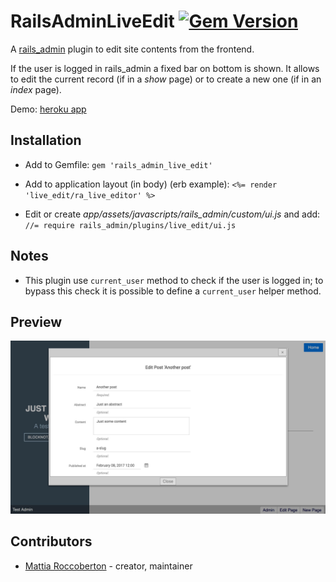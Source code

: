 # RailsAdminLiveEdit [![Gem Version](https://badge.fury.io/rb/rails_admin_live_edit.svg)](https://badge.fury.io/rb/rails_admin_live_edit)

A [rails_admin](https://github.com/sferik/rails_admin) plugin to edit site contents from the frontend.

If the user is logged in rails_admin a fixed bar on bottom is shown. It allows to edit the current record (if in a *show* page) or to create a new one (if in an *index* page).

Demo: [heroku app](http://rails-admin-material.herokuapp.com/posts/)

## Installation

- Add to Gemfile: `gem 'rails_admin_live_edit'`

- Add to application layout (in body) (erb example): `<%= render 'live_edit/ra_live_editor' %>`

- Edit or create *app/assets/javascripts/rails_admin/custom/ui.js* and add: `//= require rails_admin/plugins/live_edit/ui.js`

## Notes

- This plugin use `current_user` method to check if the user is logged in; to bypass this check it is possible to define a `current_user` helper method.

## Preview

![preview](preview.jpg)

## Contributors

- [Mattia Roccoberton](http://blocknot.es) - creator, maintainer
